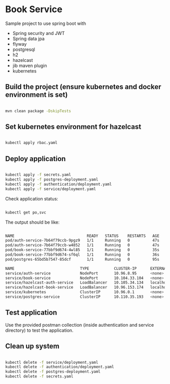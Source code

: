 # Book Service

Sample project to use spring boot with

- Spring security and JWT
- Spring data jpa
- flyway
- postgresql
- h2
- hazelcast
- jib maven plugin
- kubernetes

## Build the project (ensure kubernetes and docker environment is set)

```sh

mvn clean package -DskipTests

```

## Set kubernetes environment for hazelcast

```sh

kubectl apply rbac.yaml

```

## Deploy application

```sh

kubectl apply -f secrets.yaml
kubectl apply -f postgres-deployment.yaml
kubectl apply -f authentication/deployment.yaml
kubectl apply -f service/deployment.yaml

```

Check application status:

```sh

kubectl get po,svc

```

The output should be like:

```sh

NAME                                READY   STATUS    RESTARTS   AGE
pod/auth-service-7b64f79ccb-9pgz9   1/1     Running   0          47s
pod/auth-service-7b64f79ccb-w4852   1/1     Running   0          47s
pod/book-service-77bbf9d674-4wl85   1/1     Running   0          35s
pod/book-service-77bbf9d674-sf6ql   1/1     Running   0          36s
pod/postgres-65bd5b7547-85dcf       1/1     Running   0          95s

NAME                             TYPE           CLUSTER-IP      EXTERNAL-IP   PORT(S)          AGE
service/auth-service             NodePort       10.96.8.95      <none>        80:31001/TCP     47s
service/book-service             NodePort       10.104.33.104   <none>        80:31002/TCP     36s
service/hazelcast-auth-service   LoadBalancer   10.105.34.134   localhost     5701:30835/TCP   47s
service/hazelcast-book-service   LoadBalancer   10.96.153.174   localhost     5701:30728/TCP   36s
service/kubernetes               ClusterIP      10.96.0.1       <none>        443/TCP          3d3h
service/postgres-service         ClusterIP      10.110.35.193   <none>        5432/TCP         95s

```

## Test application

Use the provided postman collection (inside authentication and service directory) to test the application.

## Clean up system

```sh

kubectl delete -f service/deployment.yaml
kubectl delete -f authentication/deployment.yaml
kubectl delete -f postgres-deployment.yaml
kubectl delete -f secrets.yaml

```
